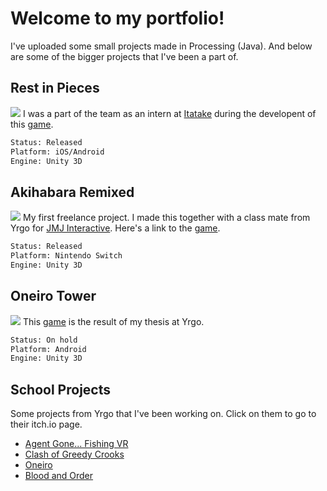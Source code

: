 # Welcome to my portfolio!
I've uploaded some small projects made in Processing (Java). And below are some of the bigger projects that I've been a part of.

## Rest in Pieces
![](http://itatake.com/wp-content/uploads/2019/02/RIP-Poster.jpg)
I was a part of the team as an intern at [Itatake](http://itatake.com) during the developent of this [game](http://itatake.com/rest-in-pieces/).
```bash
Status: Released
Platform: iOS/Android
Engine: Unity 3D
```
## Akihabara Remixed
![](https://cdn02.nintendo-europe.com/media/images/10_share_images/games_15/nintendo_switch_download_software_1/H2x1_NSwitchDS_AkihabaraFeelTheRhythmRemixed_image1600w.jpg)
My first freelance project. I made this together with a class mate from Yrgo for [JMJ Interactive](http://www.jm-j.com/).
Here's a link to the [game](http://www.jm-j.com/akihabararemixed/).
```bash
Status: Released
Platform: Nintendo Switch
Engine: Unity 3D
```

## Oneiro Tower
![](https://img.itch.zone/aW1nLzE2MDY4MDMucG5n/original/OZLw7Y.png)
This [game](https://jimandersson.itch.io/oneiro-tower) is the result of my thesis at Yrgo.
```bash
Status: On hold
Platform: Android
Engine: Unity 3D
```

## School Projects
Some projects from Yrgo that I've been working on. Click on them to go to their itch.io page.
- [Agent Gone... Fishing VR](https://yrgo-game-programmer.itch.io/agent-gone-fishing)
- [Clash of Greedy Crooks](https://yrgo-game-programmer.itch.io/clash-of-greedy-crooks)
- [Oneiro](https://yrgo-game-programmer.itch.io/oneiro)
- [Blood and Order](https://yrgo-game-programmer.itch.io/blood-and-order)
